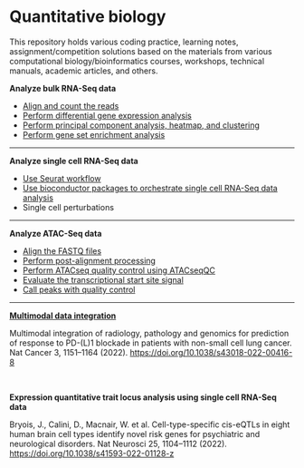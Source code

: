 # Quantitative biology

This repository holds various coding practice, learning notes, assignment/competition solutions based on the materials from various computational biology/bioinformatics courses, workshops, technical manuals, academic articles, and others. 

**Analyze bulk RNA-Seq data**

  - [Align and count the reads](BulkRNASeq/AlignmentCountingTCell.Rmd)
  - [Perform differential gene expression analysis](BulkRNASeq/DEAnalysisTCell.Rmd)
  - [Perform principal component analysis, heatmap, and clustering](BulkRNASeq/PCAHeatmapClusteringTissue.Rmd)
  - [Perform gene set enrichment analysis](BulkRNASeq/GeneSetTCell.Rmd)

<hr>

**Analyze single cell RNA-Seq data**

  - [Use Seurat workflow](SingleCellRNASeq/SeuratSkinCell.Rmd)
  - [Use bioconductor packages to orchestrate single cell RNA-Seq data analysis](SingleCellRNASeq/BioconductorSkinCell.Rmd)
  - Single cell perturbations

<hr>

**Analyze ATAC-Seq data**
  
  - [Align the FASTQ files](ATACSeq/AlignFASTQ.Rmd)
  - [Perform post-alignment processing](ATACSeq/PostAlignment.Rmd)
  - [Perform ATACseq quality control using ATACseqQC](ATACSeq/ATACseqQC.Rmd)
  - [Evaluate the transcriptional start site signal](ATACSeq/EvaluateTSS.Rmd)
  - [Call peaks with quality control](ATACSeq/CallPeak.Rmd)


<hr>

**[Multimodal data integration](Note_MultimodalDataIntegration.md)**

Multimodal integration of radiology, pathology and genomics for prediction of response to PD-(L)1 blockade in patients with non-small cell lung cancer. Nat Cancer 3, 1151–1164 (2022). https://doi.org/10.1038/s43018-022-00416-8

<br>

**Expression quantitative trait locus analysis using single cell RNA-Seq data**

Bryois, J., Calini, D., Macnair, W. et al. Cell-type-specific cis-eQTLs in eight human brain cell types identify novel risk genes for psychiatric and neurological disorders. Nat Neurosci 25, 1104–1112 (2022). https://doi.org/10.1038/s41593-022-01128-z

